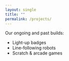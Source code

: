 ```yaml
---
layout: single
title: ""
permalink: /projects/
---
```


Our ongoing and past builds:

- Light-up badges
- Line-following robots
- Scratch & arcade games
